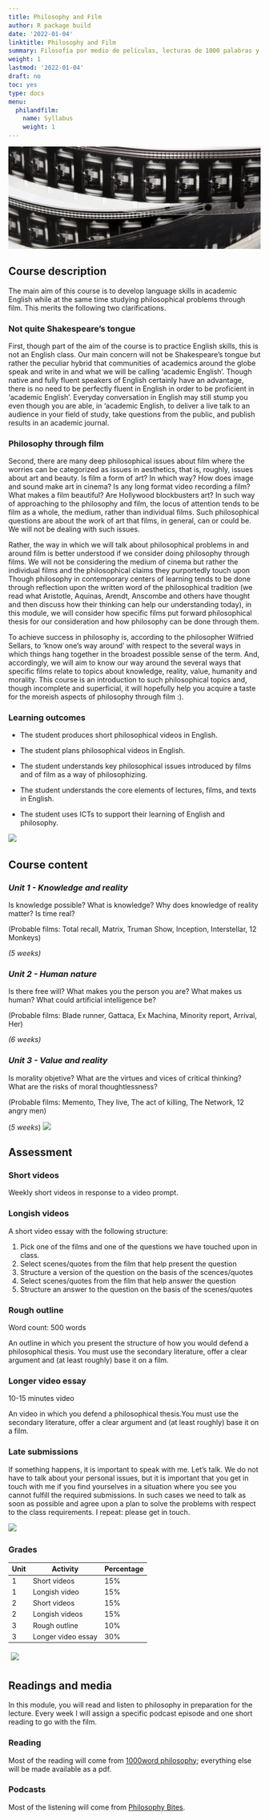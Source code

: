 ```yaml
---
title: Philosophy and Film
author: R package build
date: '2022-01-04'
linktitle: Philosophy and Film
summary: Filosofía por medio de películas, lecturas de 1000 palabras y podcasts. En inglés.
weight: 1
lastmod: '2022-01-04'
draft: no
toc: yes
type: docs
menu:
  philandfilm:
    name: Syllabus
    weight: 1
---
```


![](banner.jpg)

##  Course description
The main aim of this course is to develop language skills in academic English while at the same time studying philosophical problems through film. This merits the following two clarifications.

### Not quite Shakespeare’s tongue 
First, though part of the aim of the course is to practice English skills, this is not an English class. Our main concern will not be Shakespeare’s tongue but rather the peculiar hybrid that communities of academics around the globe speak and write in and what we will be calling ‘academic English’. Though native and fully fluent speakers of English certainly have an advantage, there is no need to be perfectly fluent in English in order to be proficient in ‘academic English’. Everyday conversation in English may still stump you even though you are able, in ‘academic English, to deliver a live talk to an audience in your field of study, take questions from the public, and publish results in an academic journal.

### Philosophy through film
Second, there are many deep philosophical issues about film where the worries can be categorized as issues in aesthetics, that is, roughly, issues about art and beauty. Is film a form of art? In which way? How does image and sound make art in cinema? Is any long format video recording a film? What makes a film beautiful? Are Hollywood blockbusters art? In such way of approaching to the philosophy and film, the locus of attention tends to be film as a whole, the medium, rather than individual films. Such philosophical questions are about the work of art that films, in general, can or could be. We will not be dealing with such issues.

Rather, the way in which we will talk about philosophical problems in and around film is better understood if we consider doing philosophy through films. We will not be considering the medium of cinema but rather the individual films and the philosophical claims they purportedly touch upon Though philosophy in contemporary centers of learning tends to be done through reflection upon the written word of the philosophical tradition (we read what Aristotle, Aquinas, Arendt, Anscombe and others have thought and then discuss how their thinking can help our understanding today), in this module, we will consider how specific films put forward philosophical thesis for our consideration and how philosophy can be done through them.

To achieve success in philosophy is, according to the philosopher Wilfried Sellars, to ‘know one’s way around’ with respect to the several ways in which things hang together in the broadest possible sense of the term. And, accordingly, we will aim to know our way around the several ways that specific films relate to topics about knowledge, reality, value, humanity and morality. This course is an introduction to such philosophical topics and, though incomplete and superficial, it will hopefully help you acquire a taste for the moreish aspects of philosophy through film :).

### Learning outcomes

    
- The student produces short philosophical videos in English.

- The student plans philosophical videos in English.

- The student understands key philosophical issues introduced by films and of film as a way of philosophizing.

- The student understands the core elements of lectures, films, and texts in English.

- The student uses ICTs to support their learning of English and philosophy.



![](/courses/hfc/_index_files/borde.jpg)


## Course content

### *Unit 1 - Knowledge and reality*

Is knowledge possible? What is knowledge? Why does knowledge of reality matter? Is time real?

(Probable films: Total recall, Matrix, Truman Show, Inception, Interstellar, 12 Monkeys)

*(5 weeks)*


### *Unit 2 - Human nature*

Is there free will? What makes you the person you are? What makes us human? What could artificial intelligence be?
 
(Probable films: Blade runner, Gattaca, Ex Machina, Minority report, Arrival, Her)

*(6 weeks)*


### *Unit 3 - Value and reality*

Is  morality objetive? What are the virtues and vices of critical thinking? What are the risks of moral thoughtlessness?

(Probable films: Memento, They live, The act of killing, The Network, 12 angry men)

(*5 weeks*)
![](/courses/hfc/_index_files/borde.jpg)

## Assessment


### Short videos

Weekly short videos in response to a video prompt.


### Longish videos

A short video essay with the following structure:
1. Pick one of the films and one of the questions we have touched upon in class. 
1. Select scenes/quotes from the film that help present the question
1. Structure a version of the question on the basis of the scences/quotes
1. Select scenes/quotes from the film that help answer the question
1. Structure an answer to the question on the basis of the scenes/quotes


### Rough outline

Word count: 500 words

An outline in which you present the structure of how you would defend a philosophical thesis. You must use the secondary literature, offer a clear argument and (at least roughly) base it on a film. 

### Longer video essay

10-15 minutes video

An video in which you defend a philosophical thesis.You must use the secondary literature, offer a clear argument and (at least roughly) base it on a film. 

### **Late submissions**

If something  happens, it is important to speak with me. Let’s talk. We do not have to talk about your personal issues, but it is important that you get in touch with me if you find yourselves in a situation where you see you cannot fulfill the required submissions. In such cases we need to talk as soon as possible and agree upon a plan to solve the problems with respect to the class requirements. I repeat: please get in touch.  


![](/courses/hfc/_index_files/borde.jpg)


### Grades


|Unit|Activity|Percentage|
| --- | --- | --- |
|1|    Short videos          |15%
|    1 |    Longish video                             |    15%
 |    2 |      Short videos                        |   15%
|     2 |      Longish videos                              |  15%
 |    3 |   Rough outline   |    10%
  |   3  |   Longer video essay       |           30%

<img src="img/331553.svg" style=" padding:5px;">



## Readings and media

In this module, you will read and listen to philosophy in preparation for the lecture. Every week I will assign a specific podcast episode and one short reading to go with the film.

### Reading

Most of the reading will come from [1000word philosophy](https://1000wordphilosophy.com/); everything else will be made available as a pdf.

### Podcasts
Most of the listening will come from [Philosophy Bites](https://philosophybites.com/). 

